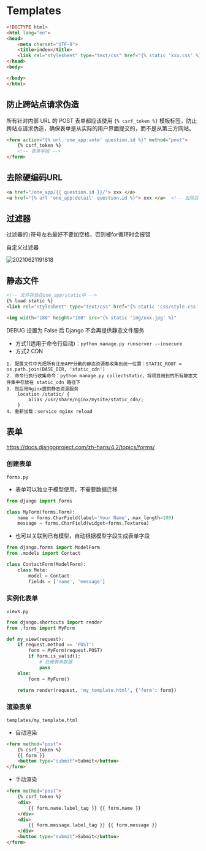 # Templates

```html
<!DOCTYPE html>
<html lang="en">
<head>
    <meta charset="UTF-8">
    <title>index</title>
    <link rel="stylesheet" type="text/css" href="{% static 'xxx.css' %}"> 
</head>
<body>

</body>
</html>
```

## 防止跨站点请求伪造

所有针对内部 URL 的 POST 表单都应该使用 `{% csrf_token %}` 模板标签，防止跨站点请求伪造，确保表单是从实际的用户界面提交的，而不是从第三方网站。

```html
<form action="{% url 'one_app:vote' question.id %}" method="post">
    {% csrf_token %}
    <!-- 表单字段 -->
</form>
```

## 去除硬编码URL

```html
<a href="/one_app/{{ question.id }}/"> xxx </a>
<a href="{% url 'one_app:detail' question.id %}"> xxx </a>  <!-- 去除后 -->
```

## 过滤器

过滤器的`|`符号左右最好不要加空格，否则被for循环时会报错

自定义过滤器

![20210621191818](http://image.zuoright.com/20210621191818.png)

## 静态文件

```html
<!-- 文件存放在one_app/static中 -->
{% load static %}
<link rel="stylesheet" type="text/css" href="{% static 'css/style.css' %}">

<img width="180" height="180" src="{% static 'img/xxx.jpg' %}"
```

DEBUG 设置为 False 后 Django 不会再提供静态文件服务

- 方式1(适用于命令行启动)：`python manage.py runserver --insecure`
- 方式2 CDN

```text
1. 配置文件中先把所有注册APP分散的静态资源都收集到统一位置：STATIC_ROOT = os.path.join(BASE_DIR, 'static_cdn')
2. 命令行执行收集命令：python manage.py collectstatic，将项目用到的所有静态文件集中存放在 static_cdn 路径下
3. 然后用Nginx提供静态资源服务
    location /static/ {
        alias /usr/share/nginx/mysite/static_cdn/;
    }
4. 重新加载：service nginx reload
```

## 表单

<https://docs.djangoproject.com/zh-hans/4.2/topics/forms/>

### 创建表单

`forms.py`

- 表单可以独立于模型使用，不需要数据迁移

```python
from django import forms

class MyForm(forms.Form):
    name = forms.CharField(label='Your Name', max_length=100)
    message = forms.CharField(widget=forms.Textarea)
```

- 也可以关联到已有模型，自动根据模型字段生成表单字段

```python
from django.forms import ModelForm
from .models import Contact

class ContactForm(ModelForm):
    class Meta:
        model = Contact
        fields = ['name', 'message']
```

### 实例化表单

`views.py`

```python
from django.shortcuts import render
from .forms import MyForm

def my_view(request):
    if request.method == 'POST':
        form = MyForm(request.POST)
        if form.is_valid():
            # 处理表单数据
            pass
    else:
        form = MyForm()

    return render(request, 'my_template.html', {'form': form})

```

### 渲染表单

`templates/my_template.html`

- 自动渲染

```html
<form method="post">
    {% csrf_token %}
    {{ form }}
    <button type="submit">Submit</button>
</form>
```

- 手动渲染

```html
<form method="post">
    {% csrf_token %}
    <div>
        {{ form.name.label_tag }} {{ form.name }}
    </div>
    <div>
        {{ form.message.label_tag }} {{ form.message }}
    </div>
    <button type="submit">Submit</button>
</form>
```
